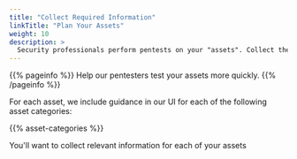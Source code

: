 ```yaml
---
title: "Collect Required Information"
linkTitle: "Plan Your Assets"
weight: 10
description: >
  Security professionals perform pentests on your "assets". Collect the info they need.
---
```


{{% pageinfo %}}
Help our pentesters test your assets more quickly.
{{% /pageinfo %}}

For each asset, we include guidance in our UI for each of the following asset categories:  

<!-- Pulls info from the layouts/shortcodes/<name>.html file --> 
{{% asset-categories %}}

You'll want to collect relevant information for each of your assets
